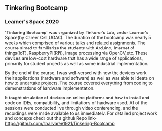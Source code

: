 ## Tinkering Bootcamp 
### Learner's Space 2020
'Tinkering Bootcamp' was organized by Tinkerer's Lab, under Learner's Space(by Career Cell,UGAC).
The duration of the bootcamp was nearly 5 weeks which comprised of various talks and related assignments.
The course aimed to familiarize the students with Arduino, Internet of things(IoT), RaspberryPi(RPi), Image processing via OpenCV,etc.
These devices are low-cost hardware that has a wide range of applications, primarily for student projects as well as some industrial implementation.

By the end of the course, I was well-versed with how the devices work, their applications (hardware and software) as well as was able to ideate on how to undertake projects. The course covered everything from coding to demonstrations of hardware implementation.

It taught simulation of devices on online platforms and how to install and code on IDEs, compatibility, and limitations of hardware used. All of the sessions were conducted live through video conferencing, and the recordings were made available to us immediately.
For detailed project work and concepts check out this github Repo link-
https://github.com/sharvaree1921/Tinkering-Bootcamp
